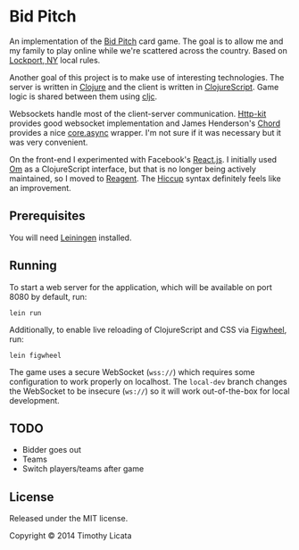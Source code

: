 # Bid Pitch

An implementation of the [Bid Pitch][pitch] card game. The goal is to
allow me and my family to play online while we're scattered across the
country.  Based on [Lockport, NY][lockport] local rules.

Another goal of this project is to make use of interesting
technologies. The server is written in [Clojure][clj] and the client
is written in [ClojureScript][cljs]. Game logic is shared between them
using [cljc][cljc].

Websockets handle most of the client-server communication.
[Http-kit][httpkit] provides good websocket implementation and James
Henderson's [Chord][chord] provides a nice [core.async][async]
wrapper. I'm not sure if it was necessary but it was very convenient.

On the front-end I experimented with Facebook's [React.js][react]. I initially
used [Om][om] as a ClojureScript interface, but that is no longer being actively
maintained, so I moved to [Reagent][reagent]. The [Hiccup][hiccup] syntax
definitely feels like an improvement.

[pitch]: http://en.wikipedia.org/wiki/Pitch_(card_game)
[lockport]: http://en.wikipedia.org/wiki/Lockport_(city),_New_York
[clj]: http://clojure.org/
[cljs]: https://github.com/clojure/clojurescript
[cljc]: https://github.com/clojure/clojurescript/wiki/Using-cljc
[httpkit]: http://http-kit.org/
[chord]: https://github.com/james-henderson/chord
[async]: https://github.com/clojure/core.async
[react]: http://facebook.github.io/react/
[om]: https://github.com/swannodette/om
[reagent]: https://reagent-project.github.io/
[hiccup]: https://github.com/weavejester/hiccup

## Prerequisites

You will need [Leiningen][leiningen] installed.

[leiningen]: https://github.com/technomancy/leiningen

## Running

To start a web server for the application, which will be available on
port 8080 by default, run:

    lein run

Additionally, to enable live reloading of ClojureScript and CSS
via [Figwheel][figwheel], run:

    lein figwheel

[figwheel]: https://github.com/bhauman/lein-figwheel

The game uses a secure WebSocket (`wss://`) which requires some configuration to
work properly on localhost. The `local-dev` branch changes the WebSocket to be
insecure (`ws://`) so it will work out-of-the-box for local development.

## TODO

- Bidder goes out
- Teams
- Switch players/teams after game

## License

Released under the MIT license.

Copyright © 2014 Timothy Licata
